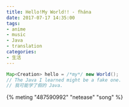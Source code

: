 ```yaml
---
title: Hello!My World!! - fhána
date: 2017-07-17 14:35:00
tags:
- anime
- music
- Java
- translation
categories:
- 生活
---
```


```java
Map<Creation> hello = /*my*/ new World();
// The Java I learned might be a fake one.
// 我可能学了假的 Java.
```

{% meting "487590992" "netease" "song" %}

<!--
{% aplayer "Hello!My World!!" "fhána" "http://audio.itunes.apple.com/apple-assets-us-std-000001/AudioPreview117/v4/7f/9c/56/7f9c5639-1d87-d22b-5849-be1ab6413ea9/mzaf_6283143472876111901.plus.aac.ep.m4a" "https://is2-ssl.mzstatic.com/image/thumb/Music127/v4/b0/a7/a6/b0a7a6d4-c424-982e-987e-60c274ba18f3/source/939x0w.jpg" %}

Hello!My World!!【アニメ盤】 - EP: [iTunes](https://itunes.apple.com/jp/album/hello-my-world/id1254958489) | [网易云](http://music.163.com/#/album?id=35696256)
-->
